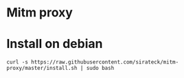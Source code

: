 # Mitm proxy

# Install on debian

`curl -s https://raw.githubusercontent.com/sirateck/mitm-proxy/master/install.sh | sudo bash`